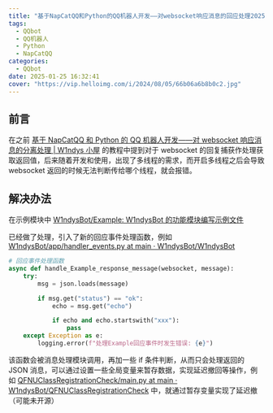 ```yaml
---
title: "基于NapCatQQ和Python的QQ机器人开发——对websocket响应消息的回应处理2025.1.25"
tags:
  - QQbot
  - QQ机器人
  - Python
  - NapCatQQ
categories:
  - QQbot
date: 2025-01-25 16:32:41
cover: "https://vip.helloimg.com/i/2024/08/05/66b06a6b8b0c2.jpg"
---
```


## 前言

在之前 [基于 NapCatQQ 和 Python 的 QQ 机器人开发——对 websocket 响应消息的分离处理 | W1ndys 小屋](https://blog.w1ndys.top/posts/8b45af9c.html) 的教程中提到对于 websocket 的回复捕获作处理获取返回值，后来随着开发和使用，出现了多线程的需求，而开启多线程之后会导致 websocket 返回的时候无法判断传给哪个线程，就会报错。

## 解决办法

在示例模块中 [W1ndysBot/Example: W1ndysBot 的功能模块编写示例文件](https://github.com/W1ndysBot/Example)

已经做了处理，引入了新的回应事件处理函数，例如 [W1ndysBot/app/handler_events.py at main · W1ndysBot/W1ndysBot](https://github.com/W1ndysBot/W1ndysBot/blob/main/app/handler_events.py#L271C1-L277C1)

```py
# 回应事件处理函数
async def handle_Example_response_message(websocket, message):
    try:
        msg = json.loads(message)

        if msg.get("status") == "ok":
            echo = msg.get("echo")

            if echo and echo.startswith("xxx"):
                pass
    except Exception as e:
        logging.error(f"处理Example回应事件时发生错误: {e}")
```

该函数会被消息处理模块调用，再加一些 if 条件判断，从而只会处理返回的 JSON 消息，可以通过设置一些全局变量来暂存数据，实现延迟撤回等操作，例如 [QFNUClassRegistrationCheck/main.py at main · W1ndysBot/QFNUClassRegistrationCheck](https://github.com/W1ndysBot/QFNUClassRegistrationCheck/blob/main/main.py#L458) 中，就通过暂存变量实现了延迟撤（可能未开源）
